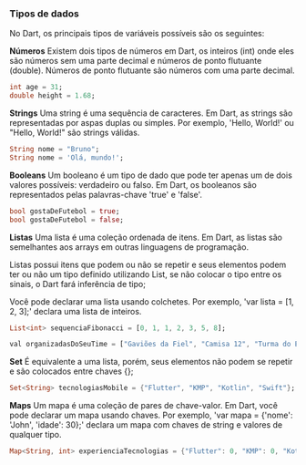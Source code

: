 
### Tipos de dados

No Dart, os principais tipos de variáveis possíveis são os seguintes:

**Números**
Existem dois tipos de números em Dart, os inteiros (int) onde eles são números sem uma parte decimal e números de ponto flutuante (double).  Números de ponto flutuante são números com uma parte decimal.

```dart
int age = 31;
double height = 1.68;
```

**Strings**
Uma string é uma sequência de caracteres. Em Dart, as strings são representadas por aspas duplas ou simples. Por exemplo, 'Hello, World!' ou "Hello, World!" são strings válidas.


```dart
String nome = "Bruno";
String nome = 'Olá, mundo!';
```

**Booleans**
Um booleano é um tipo de dado que pode ter apenas um de dois valores possíveis: verdadeiro ou falso. Em Dart, os booleanos são representados pelas palavras-chave 'true' e 'false'.

```dart
bool gostaDeFutebol = true;
bool gostaDeFutebol = false;
```

**Listas**
Uma lista é uma coleção ordenada de itens. Em Dart, as listas são semelhantes aos arrays em outras linguagens de programação. 

Listas possui  itens que podem ou não se repetir e seus elementos podem ter ou não um tipo definido utilizando List<tipo>, se não colocar o tipo entre os sinais, o Dart fará inferência de tipo;

Você pode declarar uma lista usando colchetes. Por exemplo, 'var lista = [1, 2, 3];' declara uma lista de inteiros.

```dart
List<int> sequenciaFibonacci = [0, 1, 1, 2, 3, 5, 8];

val organizadasDoSeuTime = ["Gaviões da Fiel", "Camisa 12", "Turma do Escanteio"];
```

**Set**
É equivalente a uma lista, porém, seus elementos não podem se repetir e são colocados entre chaves {};

```dart
Set<String> tecnologiasMobile = {"Flutter", "KMP", "Kotlin", "Swift"};
```

**Maps**
Um mapa é uma coleção de pares de chave-valor. Em Dart, você pode declarar um mapa usando chaves. Por exemplo, 'var mapa = {'nome': 'John', 'idade': 30};' declara um mapa com chaves de string e valores de qualquer tipo.

```dart
Map<String, int> experienciaTecnologias = {"Flutter": 0, "KMP": 0, "Kotlin": 6, "Swift": 0};
```
